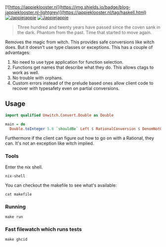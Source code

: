 [![https://jappieklooster.nl](https://img.shields.io/badge/blog-jappieklooster.nl-lightgrey)](https://jappieklooster.nl/tag/haskell.html)
[![Jappiejappie](https://img.shields.io/badge/twitch.tv-jappiejappie-purple?logo=twitch)](https://www.twitch.tv/jappiejappie)
[![Jappiejappie](https://img.shields.io/badge/discord-jappiejappie-black?logo=discord)](https://discord.gg/Hp4agqy)

> Three hundred and twenty years have passed since the coven sank in the dark. Phantom from the past. Time that started to move again.

Removes the magic from witch.
This provides safe conversions like witch does.
But it doesn't use type classes or exceptions.
This has a couple of advantages:

1. No need to use type application for function selection.
2. Functions get names that describe what they do.
   This allows ctags to work as well.
3. No trouble with orphans.
4. Custom errors instead of the prelude based ones allow client
   code to recover with typesafety even on partial conversions.

   
## Usage

```haskell
import qualified Unwitch.Convert.Double as Double

main = do
  Double.toInteger 5.6 `shouldBe` Left $ RationalConversion $ DenomNotOne (5 % 6)
```

Furthermore if the client can figure out how to go on with a Rational,
they can.
It's not an exception like witch implied.

### Tools
Enter the nix shell.
```
nix-shell
```
You can checkout the makefile to see what's available:
```
cat makefile
```

### Running
```
make run
```

### Fast filewatch which runs tests
```
make ghcid
```
